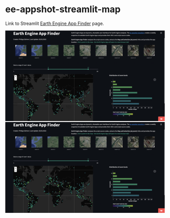 # ee-appshot-streamlit-map

Link to Streamlit [Earth Engine App Finder](https://share.streamlit.io/philippgaertner/ee-appshot-streamlit-map/main) page.

![Screenshot of the Earth Engine App Finder](img/GEE-app-finder.png)
<a href="https://share.streamlit.io/philippgaertner/ee-appshot-streamlit-map/main">
         <img alt="Earth Engine App Finder" src="img/GEE-app-finder.png">
</a>